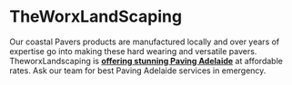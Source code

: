 # TheWorxLandScaping
Our coastal Pavers products are manufactured locally and over years of expertise go into making these hard wearing and versatile pavers. TheworxLandscaping is <a href="http://theworxlandscaping.com.au/paving-adelaide/" title="Paving Adelaide"><b>offering stunning Paving Adelaide</b></a> at affordable rates. Ask our team for best Paving Adelaide services in emergency. 

